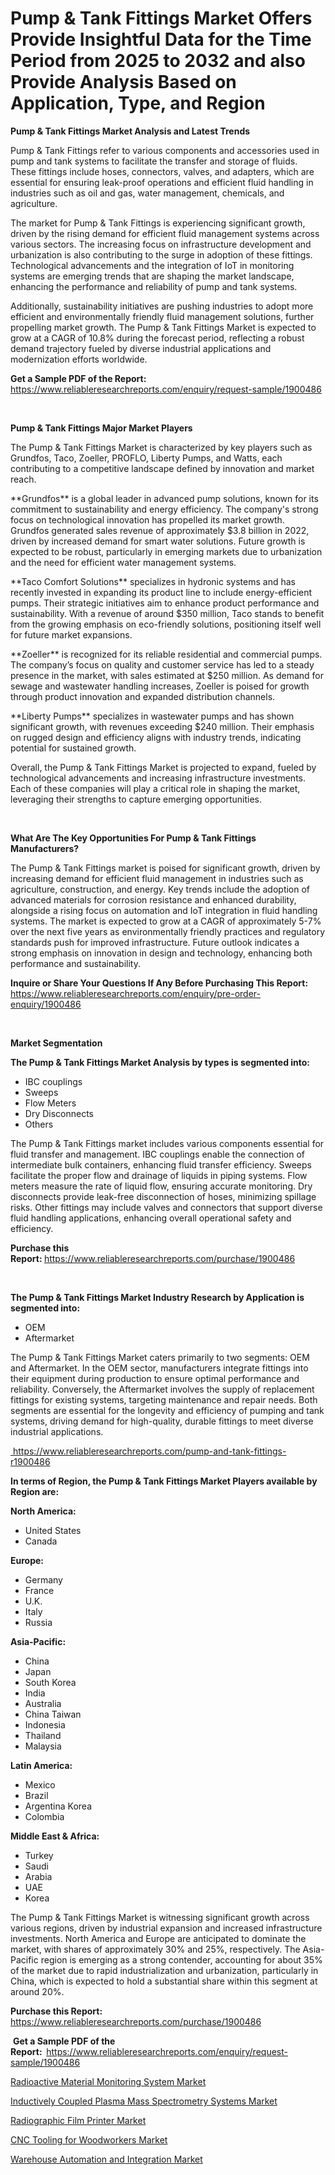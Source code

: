 <p><h1>Pump & Tank Fittings Market Offers Provide Insightful Data for the Time Period from 2025 to 2032 and also Provide Analysis Based on Application, Type, and Region</h1></p><p><strong>Pump & Tank Fittings Market Analysis and Latest Trends</strong></p>
<p><p>Pump & Tank Fittings refer to various components and accessories used in pump and tank systems to facilitate the transfer and storage of fluids. These fittings include hoses, connectors, valves, and adapters, which are essential for ensuring leak-proof operations and efficient fluid handling in industries such as oil and gas, water management, chemicals, and agriculture.</p><p>The market for Pump & Tank Fittings is experiencing significant growth, driven by the rising demand for efficient fluid management systems across various sectors. The increasing focus on infrastructure development and urbanization is also contributing to the surge in adoption of these fittings. Technological advancements and the integration of IoT in monitoring systems are emerging trends that are shaping the market landscape, enhancing the performance and reliability of pump and tank systems.</p><p>Additionally, sustainability initiatives are pushing industries to adopt more efficient and environmentally friendly fluid management solutions, further propelling market growth. The Pump & Tank Fittings Market is expected to grow at a CAGR of 10.8% during the forecast period, reflecting a robust demand trajectory fueled by diverse industrial applications and modernization efforts worldwide.</p></p>
<p><strong>Get a Sample PDF of the Report:&nbsp;</strong> <a href="https://www.reliableresearchreports.com/enquiry/request-sample/1900486?utm_campaign=102&utm_medium=2&utm_source=Github&utm_content=ia&utm_term=01032025&utm_id=pump-tank-fittings">https://www.reliableresearchreports.com/enquiry/request-sample/1900486</a></p>
<p>&nbsp;</p>
<p><strong>Pump & Tank Fittings Major Market Players</strong></p>
<p><p>The Pump & Tank Fittings Market is characterized by key players such as Grundfos, Taco, Zoeller, PROFLO, Liberty Pumps, and Watts, each contributing to a competitive landscape defined by innovation and market reach.</p><p>**Grundfos** is a global leader in advanced pump solutions, known for its commitment to sustainability and energy efficiency. The company's strong focus on technological innovation has propelled its market growth. Grundfos generated sales revenue of approximately $3.8 billion in 2022, driven by increased demand for smart water solutions. Future growth is expected to be robust, particularly in emerging markets due to urbanization and the need for efficient water management systems.</p><p>**Taco Comfort Solutions** specializes in hydronic systems and has recently invested in expanding its product line to include energy-efficient pumps. Their strategic initiatives aim to enhance product performance and sustainability. With a revenue of around $350 million, Taco stands to benefit from the growing emphasis on eco-friendly solutions, positioning itself well for future market expansions.</p><p>**Zoeller** is recognized for its reliable residential and commercial pumps. The company’s focus on quality and customer service has led to a steady presence in the market, with sales estimated at $250 million. As demand for sewage and wastewater handling increases, Zoeller is poised for growth through product innovation and expanded distribution channels.</p><p>**Liberty Pumps** specializes in wastewater pumps and has shown significant growth, with revenues exceeding $240 million. Their emphasis on rugged design and efficiency aligns with industry trends, indicating potential for sustained growth.</p><p>Overall, the Pump & Tank Fittings Market is projected to expand, fueled by technological advancements and increasing infrastructure investments. Each of these companies will play a critical role in shaping the market, leveraging their strengths to capture emerging opportunities.</p></p>
<p>&nbsp;</p>
<p><strong>What Are The Key Opportunities For Pump & Tank Fittings Manufacturers?</strong></p>
<p><p>The Pump & Tank Fittings market is poised for significant growth, driven by increasing demand for efficient fluid management in industries such as agriculture, construction, and energy. Key trends include the adoption of advanced materials for corrosion resistance and enhanced durability, alongside a rising focus on automation and IoT integration in fluid handling systems. The market is expected to grow at a CAGR of approximately 5-7% over the next five years as environmentally friendly practices and regulatory standards push for improved infrastructure. Future outlook indicates a strong emphasis on innovation in design and technology, enhancing both performance and sustainability.</p></p>
<p><strong>Inquire or Share Your Questions If Any Before Purchasing This Report:</strong> <a href="https://www.reliableresearchreports.com/enquiry/pre-order-enquiry/1900486?utm_campaign=102&utm_medium=2&utm_source=Github&utm_content=ia&utm_term=01032025&utm_id=pump-tank-fittings">https://www.reliableresearchreports.com/enquiry/pre-order-enquiry/1900486</a></p>
<p>&nbsp;</p>
<p><strong>Market Segmentation</strong></p>
<p><strong>The Pump & Tank Fittings Market Analysis by types is segmented into:</strong></p>
<p><ul><li>IBC couplings</li><li>Sweeps</li><li>Flow Meters</li><li>Dry Disconnects</li><li>Others</li></ul></p>
<p><p>The Pump & Tank Fittings market includes various components essential for fluid transfer and management. IBC couplings enable the connection of intermediate bulk containers, enhancing fluid transfer efficiency. Sweeps facilitate the proper flow and drainage of liquids in piping systems. Flow meters measure the rate of liquid flow, ensuring accurate monitoring. Dry disconnects provide leak-free disconnection of hoses, minimizing spillage risks. Other fittings may include valves and connectors that support diverse fluid handling applications, enhancing overall operational safety and efficiency.</p></p>
<p><strong>Purchase this Report:&nbsp;</strong><a href="https://www.reliableresearchreports.com/purchase/1900486?utm_campaign=102&utm_medium=2&utm_source=Github&utm_content=ia&utm_term=01032025&utm_id=pump-tank-fittings">https://www.reliableresearchreports.com/purchase/1900486</a></p>
<p>&nbsp;</p>
<p><strong>The Pump & Tank Fittings Market Industry Research by Application is segmented into:</strong></p>
<p><ul><li>OEM</li><li>Aftermarket</li></ul></p>
<p><p>The Pump & Tank Fittings Market caters primarily to two segments: OEM and Aftermarket. In the OEM sector, manufacturers integrate fittings into their equipment during production to ensure optimal performance and reliability. Conversely, the Aftermarket involves the supply of replacement fittings for existing systems, targeting maintenance and repair needs. Both segments are essential for the longevity and efficiency of pumping and tank systems, driving demand for high-quality, durable fittings to meet diverse industrial applications.</p></p>
<p><a href="https://www.reliableresearchreports.com/pump-and-tank-fittings-r1900486?utm_campaign=102&utm_medium=2&utm_source=Github&utm_content=ia&utm_term=01032025&utm_id=pump-tank-fittings">&nbsp;https://www.reliableresearchreports.com/pump-and-tank-fittings-r1900486</a></p>
<p><strong>In terms of Region, the Pump & Tank Fittings Market Players available by Region are:</strong></p>
<p>
    <p> <strong> North America: </strong>
        <ul>
            <li>United States</li>
            <li>Canada</li>
        </ul>
        </p> 
    <p> <strong> Europe: </strong>
        <ul>
            <li>Germany</li>
            <li>France</li>
            <li>U.K.</li>
            <li>Italy</li>
            <li>Russia</li>
        </ul>
        </p> 
    <p> <strong> Asia-Pacific: </strong>
        <ul>
            <li>China</li>
            <li>Japan</li>
            <li>South Korea</li>
            <li>India</li>
            <li>Australia</li>
            <li>China Taiwan</li>
            <li>Indonesia</li>
            <li>Thailand</li>
            <li>Malaysia</li>
        </ul>
        </p> 
    <p> <strong> Latin America: </strong>
        <ul>
            <li>Mexico</li>
            <li>Brazil</li>
            <li>Argentina Korea</li>
            <li>Colombia</li>
        </ul>
        </p> 
    <p> <strong> Middle East & Africa: </strong>
        <ul>
            <li>Turkey</li>
            <li>Saudi</li>
            <li>Arabia</li>
            <li>UAE</li>
            <li>Korea</li>
        </ul>
    </p>
    </p>
<p><p>The Pump & Tank Fittings Market is witnessing significant growth across various regions, driven by industrial expansion and increased infrastructure investments. North America and Europe are anticipated to dominate the market, with shares of approximately 30% and 25%, respectively. The Asia-Pacific region is emerging as a strong contender, accounting for about 35% of the market due to rapid industrialization and urbanization, particularly in China, which is expected to hold a substantial share within this segment at around 20%.</p></p>
<p><strong>Purchase this Report: </strong><a href="https://www.reliableresearchreports.com/purchase/1900486?utm_campaign=102&utm_medium=2&utm_source=Github&utm_content=ia&utm_term=01032025&utm_id=pump-tank-fittings">https://www.reliableresearchreports.com/purchase/1900486</a></p>
<p>&nbsp;<strong>Get a Sample PDF of the Report:&nbsp;&nbsp;</strong><a href="https://www.reliableresearchreports.com/enquiry/request-sample/1900486?utm_campaign=102&utm_medium=2&utm_source=Github&utm_content=ia&utm_term=01032025&utm_id=pump-tank-fittings">https://www.reliableresearchreports.com/enquiry/request-sample/1900486</a></p>
<p><strong></strong></p>
<p><p><a href="https://github.com/doljanzwald/Market-Research-Report-List-1/blob/main/radioactive-material-monitoring-system-market.md?utm_campaign=102&utm_medium=2&utm_source=Github&utm_content=ia&utm_term=01032025&utm_id=pump-tank-fittings">Radioactive Material Monitoring System Market</a></p><p><a href="https://github.com/sefathlehki/Market-Research-Report-List-1/blob/main/inductively-coupled-plasma-mass-spectrometry-systems-market.md?utm_campaign=102&utm_medium=2&utm_source=Github&utm_content=ia&utm_term=01032025&utm_id=pump-tank-fittings">Inductively Coupled Plasma Mass Spectrometry Systems Market</a></p><p><a href="https://github.com/usraceby/Market-Research-Report-List-1/blob/main/radiographic-film-printer-market.md?utm_campaign=102&utm_medium=2&utm_source=Github&utm_content=ia&utm_term=01032025&utm_id=pump-tank-fittings">Radiographic Film Printer Market</a></p><p><a href="https://github.com/vengatsabibu/Market-Research-Report-List-1/blob/main/cnc-tooling-for-woodworkers-market.md?utm_campaign=102&utm_medium=2&utm_source=Github&utm_content=ia&utm_term=01032025&utm_id=pump-tank-fittings">CNC Tooling for Woodworkers Market</a></p><p><a href="https://github.com/rianttegang/Market-Research-Report-List-1/blob/main/warehouse-automation-and-integration-market.md?utm_campaign=102&utm_medium=2&utm_source=Github&utm_content=ia&utm_term=01032025&utm_id=pump-tank-fittings">Warehouse Automation and Integration Market</a></p></p>